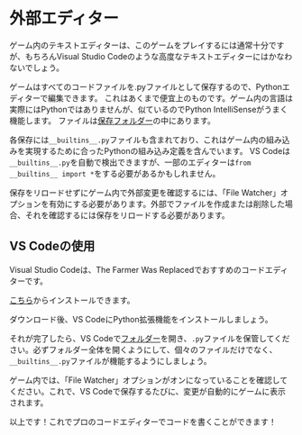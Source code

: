 # 外部エディター
ゲーム内のテキストエディターは、このゲームをプレイするには通常十分ですが、もちろんVisual Studio Codeのような高度なテキストエディターにはかなわないでしょう。

ゲームはすべてのコードファイルを.pyファイルとして保存するので、Pythonエディターで編集できます。
これはあくまで便宜上のものです。ゲーム内の言語は実際にはPythonではありませんが、似ているのでPython IntelliSenseがうまく機能します。
ファイルは[保存フォルダー](persistent_data_path/Saves)の中にあります。

各保存には`__builtins__.py`ファイルも含まれており、これはゲーム内の組み込みを実現するために合ったPythonの組み込み定義を含んでいます。
VS Codeは`__builtins__.py`を自動で検出できますが、一部のエディターは`from __builtins__ import *`をする必要があるかもしれません。

保存をリロードせずにゲーム内で外部変更を確認するには、「File Watcher」オプションを有効にする必要があります。外部でファイルを作成または削除した場合、それを確認するには保存をリロードする必要があります。

## VS Codeの使用
Visual Studio Codeは、The Farmer Was Replacedでおすすめのコードエディターです。

[こちら](https://code.visualstudio.com/download)からインストールできます。

ダウンロード後、VS CodeにPython拡張機能をインストールしましょう。

それが完了したら、VS Codeで[フォルダー](persistent_data_path/Saves)を開き、`.py`ファイルを保管してください。必ずフォルダー全体を開くようにして、個々のファイルだけでなく、`__builtins__.py`ファイルが機能するようにしましょう。

ゲーム内では、「File Watcher」オプションがオンになっていることを確認してください。これで、VS Codeで保存するたびに、変更が自動的にゲームに表示されます。

以上です！これでプロのコードエディターでコードを書くことができます！